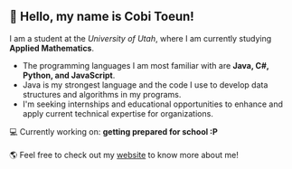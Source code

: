<h2>👋 Hello, my name is Cobi Toeun!</h2>

I am a student at the <em>University of Utah</em>, where I am currently studying <strong>Applied Mathematics</strong>.

- The programming languages I am most familiar with are <strong>Java, C#, Python, and JavaScript</strong>. 
- Java is my strongest language and the code I use to develop data structures and algorithms in my programs. 
- I'm seeking internships and educational opportunities to enhance and apply current technical expertise for organizations.

💻 Currently working on: <strong>getting prepared for school :P</strong> <br></br>
🌎 Feel free to check out my [website](https://www.cobitoeun.com) to know more about me!
